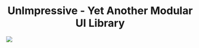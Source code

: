 <p align="center">
  <h1 align="center">UnImpressive - Yet Another Modular UI Library</h1> 
  <img src="https://github.com/YellowButShort-kys/UnImpressive/assets/59924622/1283f78f-c9aa-4261-8dba-b462961570e5">
</p>
